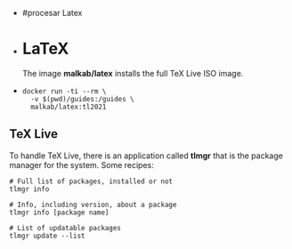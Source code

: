 - #procesar Latex
- # LaTeX
  
  The image **malkab/latex** installs the full TeX Live ISO image.
- ```shell
  docker run -ti --rm \
    -v $(pwd)/guides:/guides \
    malkab/latex:tl2021
  ```
## TeX Live

To handle TeX Live, there is an application called **tlmgr** that is the
package manager for the system. Some recipes:

```shell
# Full list of packages, installed or not
tlmgr info

# Info, including version, about a package
tlmgr info [package name]

# List of updatable packages
tlmgr update --list
```
